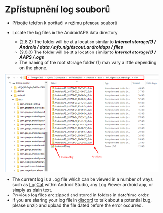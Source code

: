 # Zpřístupnění log souborů

* Připojte telefon k počítači v režimu přenosu souborů
* Locate the log files in the AndroidAPS data directory
    
    * (2.8.2) The folder will be at a location similar to ***Internal storage(1) / Android / data / info.nightscout.androidaps / files***
    * (3.0.0) The folder will be at a location similar to ***Internal storage(1) / AAPS / logs***
    * The naming of the root storage folder (1) may vary a little depending on the phone.

![logy](../images/aapslog.png)

* The current log is a .log file which can be viewed in a number of ways such as [LogCat](https://developer.android.com/studio/debug/am-logcat.html) within Android Studio, any Log Viewer android app, or simply as plain text. 
* Previous log files are zipped and stored in folders in date/time order. 
* If you are sharing your log file in [discord](https://discord.gg/4fQUWHZ4Mw) to talk about a potential bug, please unzip and upload the file dated before the error occurred.